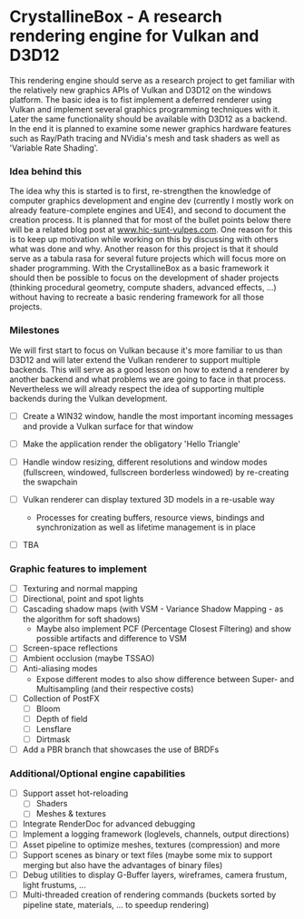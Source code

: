 # CrystallineBox - A research rendering engine for Vulkan and D3D12
This rendering engine should serve as a research project to get familiar with the relatively new graphics APIs of Vulkan and D3D12 on the windows platform.
The basic idea is to fist implement a deferred renderer using Vulkan and implement several graphics programming techniques with it.
Later the same functionality should be available with D3D12 as a backend. In the end it is planned to examine some newer graphics hardware
features such as Ray/Path tracing and NVidia's mesh and task shaders as well as 'Variable Rate Shading'.

### Idea behind this

The idea why this is started is to first, re-strengthen the knowledge of computer graphics development and engine dev (currently I mostly work on already feature-complete engines and UE4), and second to document the creation process.
It is planned that for most of the bullet points below there will be a related blog post at www.hic-sunt-vulpes.com. One reason for this is to keep up motivation while working on this by discussing with others what was done and why.
Another reason for this project is that it should serve as a tabula rasa for several future projects which will focus more on shader programming. With the CrystallineBox as a basic framework it should then be possible to focus on the
development of shader projects (thinking procedural geometry, compute shaders, advanced effects, ...) without having to recreate a basic rendering framework for all those projects.

### Milestones

We will first start to focus on Vulkan because it's more familiar to us than D3D12 and will later extend the Vulkan renderer to support multiple backends. This will serve as a good lesson on how to extend a renderer by another backend
and what problems we are going to face in that process. Nevertheless we will already respect the idea of supporting multiple backends during the Vulkan development.

- [ ] Create a WIN32 window, handle the most important incoming messages and provide a Vulkan surface for that window
- [ ] Make the application render the obligatory 'Hello Triangle'
- [ ] Handle window resizing, different resolutions and window modes (fullscreen, windowed, fullscreen borderless windowed) by re-creating the swapchain
- [ ] Vulkan renderer can display textured 3D models in a re-usable way
    - Processes for creating buffers, resource views, bindings and synchronization as well as lifetime management is in place

- [ ] TBA 

### Graphic features to implement

- [ ] Texturing and normal mapping
- [ ] Directional, point and spot lights
- [ ] Cascading shadow maps (with VSM - Variance Shadow Mapping - as the algorithm for soft shadows)
    - Maybe also implement PCF (Percentage Closest Filtering) and show possible artifacts and difference to VSM
- [ ] Screen-space reflections
- [ ] Ambient occlusion (maybe TSSAO)
- [ ] Anti-aliasing modes
    - Expose different modes to also show difference between Super- and Multisampling (and their respective costs)
- [ ] Collection of PostFX
    - [ ] Bloom
	- [ ] Depth of field
	- [ ] Lensflare
	- [ ] Dirtmask
- [ ] Add a PBR branch that showcases the use of BRDFs

### Additional/Optional engine capabilities

- [ ] Support asset hot-reloading
    - [ ] Shaders
	- [ ] Meshes & textures
- [ ] Integrate RenderDoc for advanced debugging
- [ ] Implement a logging framework (loglevels, channels, output directions)
- [ ] Asset pipeline to optimize meshes, textures (compression) and more
- [ ] Support scenes as binary or text files (maybe some mix to support merging but also have the advantages of binary files)
- [ ] Debug utilities to display G-Buffer layers, wireframes, camera frustum, light frustums, ...
- [ ] Multi-threaded creation of rendering commands (buckets sorted by pipeline state, materials, ... to speedup rendering)